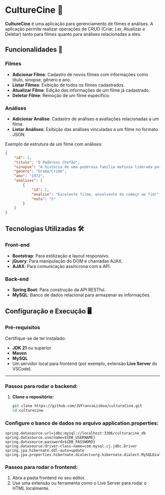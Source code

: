 # CultureCine 🎥  

**CultureCine** é uma aplicação para gerenciamento de filmes e análises. A aplicação permite realizar operações de CRUD (Criar, Ler, Atualizar e Deletar) tanto para filmes quanto para análises relacionadas a eles.  

## Funcionalidades 🚀  

### Filmes  
- **Adicionar Filme**: Cadastro de novos filmes com informações como título, sinopse, gênero e ano.  
- **Listar Filmes**: Exibição de todos os filmes cadastrados.  
- **Atualizar Filme**: Edição das informações de um filme já cadastrado.  
- **Deletar Filme**: Remoção de um filme específico.  

### Análises  
- **Adicionar Análise**: Cadastro de análises e avaliações relacionadas a um filme.  
- **Listar Análises**: Exibição das análises vinculadas a um filme no formato JSON.  

Exemplo de estrutura de um filme com análises:  
```json
{
    "id": 1,
    "titulo": "O Poderoso Chefão",
    "sinopse": "A história de uma poderosa família mafiosa liderada por Don Vito Corleone.",
    "genero": "Drama/Crime",
    "ano": "1972",
    "analises": [
        {
            "id": 2,
            "analise": "Excelente filme, envolvente do começo ao fim!",
            "nota": "5"
        }
    ]
}
```
## Tecnologias Utilizadas 🛠️
### Front-end
- **Bootstrap**: Para estilização e layout responsivo.
- **jQuery**: Para manipulação do DOM e chamadas AJAX.
- **AJAX**: Para comunicação assíncrona com a API.
### Back-end 
- **Spring Boot**: Para construção da API RESTful.
- **MySQL**: Banco de dados relacional para armazenar as informações.

## Configuração e Execução 🖥️

### Pré-requisitos
Certifique-se de ter instalado:
- **JDK 21** ou superior  
- **Maven**  
- **MySQL**  
- Um servidor local para frontend (por exemplo, extensão **Live Server** do VSCode).

---

### Passos para rodar o backend:

1. **Clone o repositório:**
   ```bash
   git clone https://github.com/JVFrancaLisboa/cultureCine.git
   cd culturecine

### Configure o banco de dados no arquivo application.properties:
```properties
spring.datasource.url=jdbc:mysql://localhost:3306/culturacine_db
spring.datasource.username=${DB_USERNAME}
spring.datasource.password=${DB_PASSWORD}
spring.datasource.driver-class-name=com.mysql.cj.jdbc.Driver
spring.jpa.hibernate.ddl-auto=update
spring.jpa.properties.hibernate.dialect=org.hibernate.dialect.MySQLDialect
```
### Passos para rodar o frontend:
1. Abra a pasta frontend no seu editor.
2. Use uma extensão ou ferramenta como o Live Server para rodar o HTML localmente.
